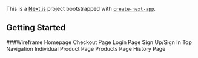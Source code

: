 This is a [Next.js](https://nextjs.org/) project bootstrapped with [`create-next-app`](https://github.com/vercel/next.js/tree/canary/packages/create-next-app).

## Getting Started
###Wireframe
Homepage
Checkout Page
Login Page
Sign Up/Sign In
Top Navigation
Individual Product Page
Products Page
History Page
